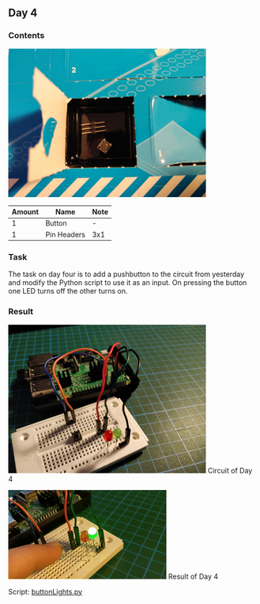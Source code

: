 ## Day 4

### Contents
![Contents of Day 4](assets/IMG_20171204_071335.jpg)

Amount | Name | Note
---|---|---
1 | Button | -
1 | Pin Headers | 3x1

### Task
The task on day four is to add a pushbutton to the circuit from yesterday and modify the Python script to use it as an input.
On pressing the button one LED turns off the other turns on.

### Result

![Circuit of Day 4](assets/IMG_20171204_071849.jpg)
Circuit of Day 4

![Result of Day 4](assets/day4_ledsSwitchingOnButton.gif)
Result of Day 4

Script: [buttonLights.py](buttonLights.py)
